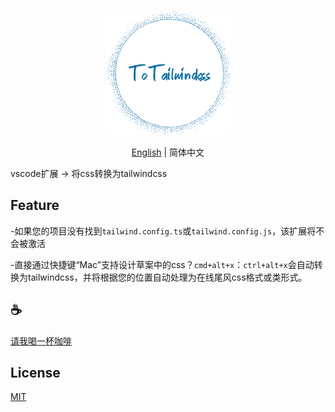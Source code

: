 <p align="center">
<img height="200" src="./assets/kv.png" alt="to unocss">
</p>
<p align="center"> <a href="./README.md">English</a> | 简体中文</p>

vscode扩展 -> 将css转换为tailwindcss

## Feature

-如果您的项目没有找到`tailwind.config.ts`或`tailwind.config.js`，该扩展将不会被激活

-直接通过快捷键“Mac”支持设计草案中的css？`cmd+alt+x`：`ctrl+alt+x`会自动转换为tailwindcss，并将根据您的位置自动处理为在线尾风css格式或类形式。

## :coffee:

[请我喝一杯咖啡](https://github.com/Simon-He95/sponsor)

## License

[MIT](./license)
